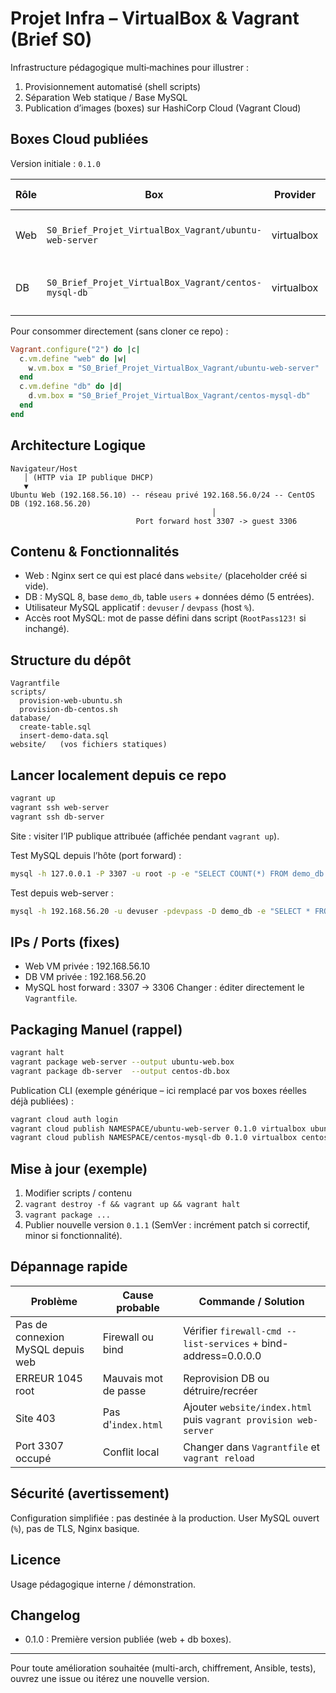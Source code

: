 # Projet Infra – VirtualBox & Vagrant (Brief S0)

Infrastructure pédagogique multi‑machines pour illustrer :
1. Provisionnement automatisé (shell scripts)
2. Séparation Web statique / Base MySQL
3. Publication d’images (boxes) sur HashiCorp Cloud (Vagrant Cloud)

## Boxes Cloud publiées
Version initiale : `0.1.0`

| Rôle | Box | Provider | Architecture | Contenu principal |
|------|-----|----------|--------------|------------------|
| Web  | `S0_Brief_Projet_VirtualBox_Vagrant/ubuntu-web-server` | virtualbox | amd64 | Ubuntu 22.04 + Nginx + docroot `/var/www/html` |
| DB   | `S0_Brief_Projet_VirtualBox_Vagrant/centos-mysql-db`   | virtualbox | amd64 | CentOS 9 Stream + MySQL 8 (`demo_db.users`) |

Pour consommer directement (sans cloner ce repo) :
```ruby
Vagrant.configure("2") do |c|
  c.vm.define "web" do |w|
    w.vm.box = "S0_Brief_Projet_VirtualBox_Vagrant/ubuntu-web-server"
  end
  c.vm.define "db" do |d|
    d.vm.box = "S0_Brief_Projet_VirtualBox_Vagrant/centos-mysql-db"
  end
end
```

## Architecture Logique
```
Navigateur/Host
   │ (HTTP via IP publique DHCP)
   ▼
Ubuntu Web (192.168.56.10) -- réseau privé 192.168.56.0/24 -- CentOS DB (192.168.56.20)
                                             │
                            Port forward host 3307 -> guest 3306
```

## Contenu & Fonctionnalités
- Web : Nginx sert ce qui est placé dans `website/` (placeholder créé si vide).
- DB : MySQL 8, base `demo_db`, table `users` + données démo (5 entrées).
- Utilisateur MySQL applicatif : `devuser` / `devpass` (host `%`).
- Accès root MySQL: mot de passe défini dans script (`RootPass123!` si inchangé).

## Structure du dépôt
```
Vagrantfile
scripts/
  provision-web-ubuntu.sh
  provision-db-centos.sh
database/
  create-table.sql
  insert-demo-data.sql
website/   (vos fichiers statiques)
```

## Lancer localement depuis ce repo
```bash
vagrant up
vagrant ssh web-server
vagrant ssh db-server
```
Site : visiter l’IP publique attribuée (affichée pendant `vagrant up`).

Test MySQL depuis l’hôte (port forward) :
```bash
mysql -h 127.0.0.1 -P 3307 -u root -p -e "SELECT COUNT(*) FROM demo_db.users;"
```

Test depuis web-server :
```bash
mysql -h 192.168.56.20 -u devuser -pdevpass -D demo_db -e "SELECT * FROM users LIMIT 3;"
```

## IPs / Ports (fixes)
- Web VM privée : 192.168.56.10
- DB VM privée : 192.168.56.20
- MySQL host forward : 3307 -> 3306
Changer : éditer directement le `Vagrantfile`.

## Packaging Manuel (rappel)
```bash
vagrant halt
vagrant package web-server --output ubuntu-web.box
vagrant package db-server  --output centos-db.box
```
Publication CLI (exemple générique – ici remplacé par vos boxes réelles déjà publiées) :
```bash
vagrant cloud auth login
vagrant cloud publish NAMESPACE/ubuntu-web-server 0.1.0 virtualbox ubuntu-web.box --release -d "Ubuntu 22.04 Nginx"
vagrant cloud publish NAMESPACE/centos-mysql-db 0.1.0 virtualbox centos-db.box --release -d "CentOS9 MySQL 8"
```

## Mise à jour (exemple)
1. Modifier scripts / contenu
2. `vagrant destroy -f && vagrant up && vagrant halt`
3. `vagrant package ...`
4. Publier nouvelle version `0.1.1` (SemVer : incrément patch si correctif, minor si fonctionnalité).

## Dépannage rapide
| Problème | Cause probable | Commande / Solution |
|----------|----------------|---------------------|
| Pas de connexion MySQL depuis web | Firewall ou bind | Vérifier `firewall-cmd --list-services` + bind-address=0.0.0.0 |
| ERREUR 1045 root | Mauvais mot de passe | Reprovision DB ou détruire/recréer | 
| Site 403 | Pas d'`index.html` | Ajouter `website/index.html` puis `vagrant provision web-server` |
| Port 3307 occupé | Conflit local | Changer dans `Vagrantfile` et `vagrant reload` |

## Sécurité (avertissement)
Configuration simplifiée : pas destinée à la production. User MySQL ouvert (`%`), pas de TLS, Nginx basique.

## Licence
Usage pédagogique interne / démonstration.

## Changelog
- 0.1.0 : Première version publiée (web + db boxes). 

---
Pour toute amélioration souhaitée (multi-arch, chiffrement, Ansible, tests), ouvrez une issue ou itérez une nouvelle version.
